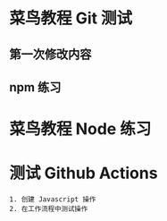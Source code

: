 # 菜鸟教程 Git 测试
## 第一次修改内容
## npm 练习

# 菜鸟教程 Node 练习


# 测试 Github Actions
```
1. 创建 Javascript 操作
2. 在工作流程中测试操作
```
